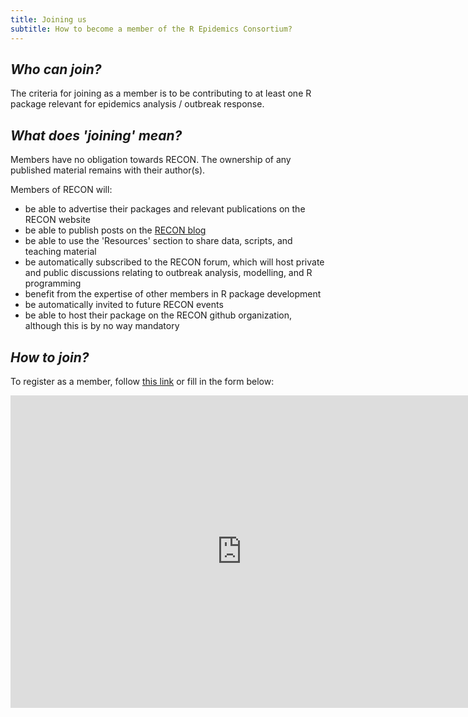 ```yaml
---
title: Joining us
subtitle: How to become a member of the R Epidemics Consortium?
---
```


## *Who can join?*

The criteria for joining as a member is to be contributing to at least one R package relevant for epidemics analysis / outbreak response.


## *What does 'joining' mean?*

Members have no obligation towards RECON. The ownership of any published material remains with their author(s).

Members of RECON will:
 - be able to advertise their packages and relevant publications on the RECON website
 - be able to publish posts on the [RECON blog](blog)
 - be able to use the 'Resources' section to share data, scripts, and teaching material
 - be automatically subscribed to the RECON forum, which will host private and public discussions relating to outbreak analysis, modelling, and R programming
 - benefit from the expertise of other members in R package development
 - be automatically invited to future RECON events
 - be able to host their package on the RECON github organization, although this is by no way mandatory



## *How to join?*

To register as a member, follow [this link](https://goo.gl/forms/VdkkofZmuB5BP9HT2) or fill in the form below:

<iframe src="https://docs.google.com/forms/d/e/1FAIpQLSdWeyiSPHifEZt38jPEGEQkzJQUHzmCZiOhi6XV0anj6vdi7g/viewform?embedded=true" width="740" height="500" frameborder="0" marginheight="0" marginwidth="0">Loading...</iframe>